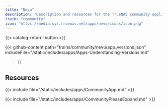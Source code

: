 ```yaml
---
title: "Nevu"
description: "Description and resources for the TrueNAS community application called Nevu."
train: "community"
icon: "https://media.sys.truenas.net/apps/nevu/icons/icon.png"
---
```


{{< catalog-return-button >}}

{{< github-content 
    path="trains/community/nevu/app_versions.json"
    includeFile="/static/includes/apps/Apps-Understanding-Versions.md"
>}}

## Resources

{{< include file="/static/includes/apps/CommunityApp.md" >}}

{{< include file="/static/includes/apps/CommunityPleaseExpand.md" >}}
